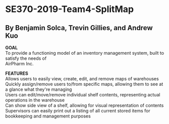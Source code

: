 # SE370-2019-Team4-SplitMap
## By Benjamin Solca, Trevin Gillies, and Andrew Kuo

**GOAL**  
To provide a functioning model of an inventory management system, built to satisfy the needs of  
AirPharm Inc.

**FEATURES**  
Allows users to easily view, create, edit, and remove maps of warehouses  
Quickly assign/remove users to/from specific maps, allowing them to see at a glance what they're managing  
Users can edit/move/remove individual shelf contents, representing actual operations in the warehouse  
Can show side view of a shelf, allowing for visual representation of contents  
Supervisors can easily print out a listing of all current stored items for bookkeeping and management purposes
